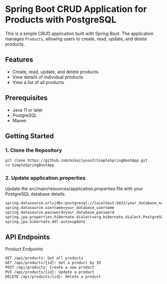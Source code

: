 # Spring Boot CRUD Application for Products with PostgreSQL

This is a simple CRUD application built with Spring Boot. The application manages `Products`, allowing users to create, read, update, and delete products.

## Features

- Create, read, update, and delete products
- View details of individual products
- View a list of all products

## Prerequisites

- Java 11 or later
- PostgreSQL
- Maven

## Getting Started

### 1. Clone the Repository

```sh
git clone https://github.com/mikailyusuf/SimpleSpringBootApp.git
cd SimpleSpringBootApp

```

### 2. Update application.properties
Update the src/main/resources/application.properties file with your PostgreSQL database details.

```sh
spring.datasource.url=jdbc:postgresql://localhost:5432/your_database_name
spring.datasource.username=your_database_username
spring.datasource.password=your_database_password
spring.jpa.properties.hibernate.dialect=org.hibernate.dialect.PostgreSQLDialect
spring.jpa.hibernate.ddl-auto=update

```
## API Endpoints
Product Endpoints
```sh
GET /api/products: Get all products
GET /api/products/{id}: Get a product by ID
POST /api/products: Create a new product
PUT /api/products/{id}: Update a product
DELETE /api/products/{id}: Delete a product

```

